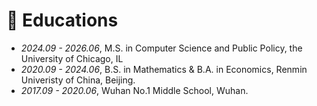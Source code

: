 <span class='anchor' id='educations'></span>



# 📖 Educations
- *2024.09 - 2026.06*, M.S. in Computer Science and Public Policy, the University of Chicago, IL
- *2020.09 - 2024.06*, B.S. in Mathematics & B.A. in Economics, Renmin Univeristy of China, Beijing.
- *2017.09 - 2020.06*, Wuhan No.1 Middle School, Wuhan.
